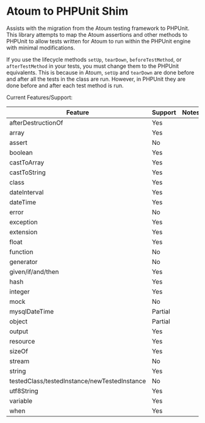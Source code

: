 # Atoum to PHPUnit Shim

Assists with the migration from the Atoum testing framework to PHPUnit.
This library attempts to map the Atoum assertions and other methods to PHPUnit to allow tests written for Atoum to run within the PHPUnit engine with minimal modifications.

If you use the lifecycle methods `setUp`, `tearDown`, `beforeTestMethod`, or `afterTestMethod` in your tests, you must change them to the PHPUnit equivalents.
This is because in Atoum, `setUp` and `tearDown` are done before and after all the tests in the class are run.
However, in PHPUnit they are done before and after each test method is run.

Current Features/Support:

| Feature                                      | Support | Notes |
|----------------------------------------------|---------|-------|
| afterDestructionOf                           | Yes     |       |
| array                                        | Yes     |       |
| assert                                       | No      |       |
| boolean                                      | Yes     |       |
| castToArray                                  | Yes     |       |
| castToString                                 | Yes     |       |
| class                                        | Yes     |       |
| dateInterval                                 | Yes     |       |
| dateTime                                     | Yes     |       |
| error                                        | No      |       |
| exception                                    | Yes     |       |
| extension                                    | Yes     |       |
| float                                        | Yes     |       |
| function                                     | No      |       |
| generator                                    | No      |       |
| given/if/and/then                            | Yes     |       |
| hash                                         | Yes     |       |
| integer                                      | Yes     |       |
| mock                                         | No      |       |
| mysqlDateTime                                | Partial |       |
| object                                       | Partial |       |
| output                                       | Yes     |       |
| resource                                     | Yes     |       |
| sizeOf                                       | Yes     |       |
| stream                                       | No      |       |
| string                                       | Yes     |       |
| testedClass/testedInstance/newTestedInstance | No      |       |
| utf8String                                   | Yes     |       |
| variable                                     | Yes     |       |
| when                                         | Yes     |       |
